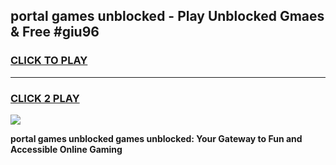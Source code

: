 
## portal games unblocked - Play Unblocked Gmaes & Free #giu96
<h3>
<a href="https://news.freeplayer.one?title=portal_games_unblocked&ref=03M">CLICK TO PLAY</a></h3>
<hr>

<h3>
<a href="https://news.freeplayer.one?title=portal_games_unblocked&ref=03M">CLICK 2 PLAY</a>
  
</h3>

<a href="https://news.freeplayer.one?title=portal_games_unblocked&ref=03M"><img src="https://clearcache.store/games.png"></a>


**portal games unblocked games unblocked: Your Gateway to Fun and Accessible Online Gaming**
